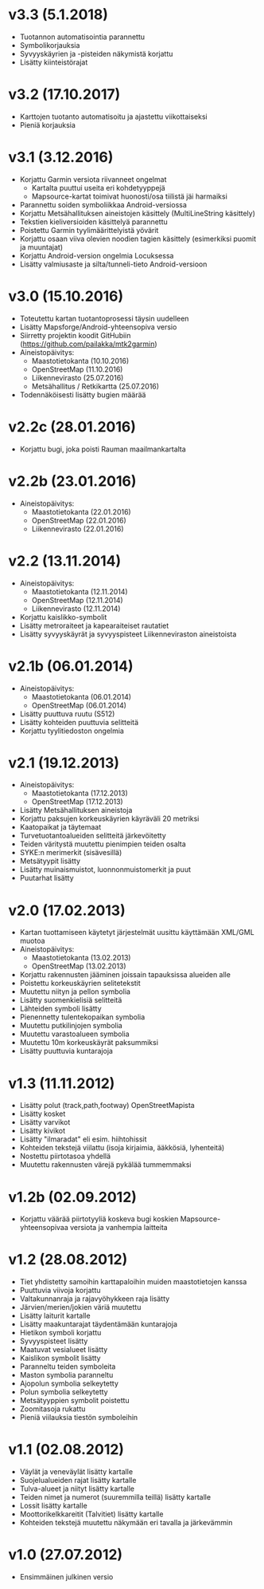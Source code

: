 v3.3 (5.1.2018)
==========================
- Tuotannon automatisointia parannettu
- Symbolikorjauksia
- Syvyyskäyrien ja -pisteiden näkymistä korjattu
- Lisätty kiinteistörajat

v3.2 (17.10.2017)
==========================
- Karttojen tuotanto automatisoitu ja ajastettu viikottaiseksi
- Pieniä korjauksia

v3.1 (3.12.2016)
==========================
- Korjattu Garmin versiota riivanneet ongelmat
    - Kartalta puuttui useita eri kohdetyyppejä
    - Mapsource-kartat toimivat huonosti/osa tiilistä jäi harmaiksi
- Parannettu soiden symboliikkaa Android-versiossa
- Korjattu Metsähallituksen aineistojen käsittely (MultiLineString käsittely)
- Tekstien kieliversioiden käsittelyä parannettu
- Poistettu Garmin tyylimäärittelyistä yövärit
- Korjattu osaan viiva olevien noodien tagien käsittely (esimerkiksi puomit ja muuntajat)
- Korjattu Android-version ongelmia Locuksessa
- Lisätty valmiusaste ja silta/tunneli-tieto Android-versioon


v3.0 (15.10.2016)
==========================
- Toteutettu kartan tuotantoprosessi täysin uudelleen
- Lisätty Mapsforge/Android-yhteensopiva versio
- Siirretty projektin koodit GitHubiin (https://github.com/pailakka/mtk2garmin)
- Aineistopäivitys:
    - Maastotietokanta (10.10.2016)
    - OpenStreetMap (11.10.2016)
    - Liikennevirasto (25.07.2016)
    - Metsähallitus / Retkikartta (25.07.2016)
- Todennäköisesti lisätty bugien määrää

v2.2c (28.01.2016)
==========================
- Korjattu bugi, joka poisti Rauman maailmankartalta

v2.2b (23.01.2016)
==========================
- Aineistopäivitys:
    - Maastotietokanta (22.01.2016)
    - OpenStreetMap (22.01.2016)
    - Liikennevirasto (22.01.2016)


v2.2 (13.11.2014)
==========================
- Aineistopäivitys:
    - Maastotietokanta (12.11.2014)
    - OpenStreetMap (12.11.2014)
    - Liikennevirasto (12.11.2014)
- Korjattu kaislikko-symbolit
- Lisätty metroraiteet ja kapearaiteiset rautatiet
- Lisätty syvyyskäyrät ja syvyyspisteet Liikenneviraston aineistoista

v2.1b (06.01.2014)
==========================
- Aineistopäivitys:
    - Maastotietokanta (06.01.2014)
    - OpenStreetMap (06.01.2014)
- Lisätty puuttuva ruutu (S512)
- Lisätty kohteiden puuttuvia selitteitä
- Korjattu tyylitiedoston ongelmia

v2.1 (19.12.2013)
==========================
- Aineistopäivitys:
    - Maastotietokanta (17.12.2013)
    - OpenStreetMap (17.12.2013)
- Lisätty Metsähallituksen aineistoja
- Korjattu paksujen korkeuskäyrien käyräväli 20 metriksi
- Kaatopaikat ja täytemaat
- Turvetuotantoalueiden selitteitä järkevöitetty
- Teiden väritystä muutettu pienimpien teiden osalta
- SYKE:n merimerkit (sisävesillä)
- Metsätyypit lisätty
- Lisätty muinaismuistot, luonnonmuistomerkit ja puut
- Puutarhat lisätty

v2.0 (17.02.2013)
==========================
- Kartan tuottamiseen käytetyt järjestelmät uusittu käyttämään XML/GML muotoa
- Aineistopäivitys:
    - Maastotietokanta (13.02.2013)
    - OpenStreetMap (13.02.2013)
- Korjattu rakennusten jääminen joissain tapauksissa alueiden alle
- Poistettu korkeuskäyrien selitetekstit
- Muutettu niityn ja pellon symbolia
- Lisätty suomenkielisiä selitteitä
- Lähteiden symboli lisätty
- Pienennetty tulentekopaikan symbolia
- Muutettu putkilinjojen symbolia
- Muutettu varastoalueen symbolia
- Muutettu 10m korkeuskäyrät paksummiksi
- Lisätty puuttuvia kuntarajoja

v1.3 (11.11.2012)
==========================
- Lisätty polut (track,path,footway) OpenStreetMapista
- Lisätty kosket
- Lisätty varvikot
- Lisätty kivikot
- Lisätty "ilmaradat" eli esim. hiihtohissit
- Kohteiden tekstejä viilattu (isoja kirjaimia, ääkkösiä, lyhenteitä)
- Nostettu piirtotasoa yhdellä
- Muutettu rakennusten värejä pykälää tummemmaksi

v1.2b (02.09.2012)
==========================
- Korjattu väärää piirtotyyliä koskeva bugi koskien Mapsource-yhteensopivaa versiota ja vanhempia laitteita

v1.2 (28.08.2012)
==========================
- Tiet yhdistetty samoihin karttapaloihin muiden maastotietojen kanssa
- Puuttuvia viivoja korjattu
- Valtakunnanraja ja rajavyöhykkeen raja lisätty
- Järvien/merien/jokien väriä muutettu
- Lisätty laiturit kartalle
- Lisätty maakuntarajat täydentämään kuntarajoja
- Hietikon symboli korjattu
- Syvyyspisteet lisätty
- Maatuvat vesialueet lisätty
- Kaislikon symbolit lisätty
- Paranneltu teiden symboleita
- Maston symbolia paranneltu
- Ajopolun symbolia selkeytetty
- Polun symbolia selkeytetty
- Metsätyyppien symbolit poistettu
- Zoomitasoja rukattu
- Pieniä viilauksia tiestön symboleihin

v1.1 (02.08.2012)
==========================
- Väylät ja veneväylät lisätty kartalle
- Suojelualueiden rajat lisätty kartalle
- Tulva-alueet ja niityt lisätty kartalle
- Teiden nimet ja numerot (suuremmilla teillä) lisätty kartalle
- Lossit lisätty kartalle
- Moottorikelkkareitit (Talvitiet) lisätty kartalle
- Kohteiden tekstejä muutettu näkymään eri tavalla ja järkevämmin

v1.0 (27.07.2012)
==========================
- Ensimmäinen julkinen versio
